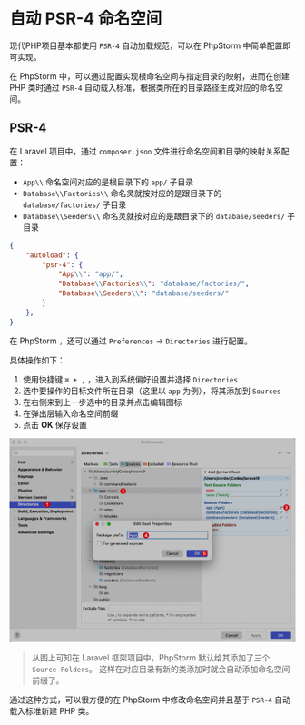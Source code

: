 # 自动 PSR-4 命名空间

现代PHP项目基本都使用 `PSR-4` 自动加载规范，可以在 PhpStorm 中简单配置即可实现。

在 PhpStorm 中，可以通过配置实现根命名空间与指定目录的映射，进而在创建 PHP 类时通过 `PSR-4` 自动载入标准，根据类所在的目录路径生成对应的命名空间。

## PSR-4

在 Laravel 项目中，通过 `composer.json` 文件进行命名空间和目录的映射关系配置：

- `App\\` 命名空间对应的是根目录下的 `app/` 子目录
- `Database\\Factories\\` 命名灵就按对应的是跟目录下的 `database/factories/` 子目录
- `Database\\Seeders\\` 命名灵就按对应的是跟目录下的 `database/seeders/` 子目录

```json
{
    "autoload": {
        "psr-4": {
            "App\\": "app/",
            "Database\\Factories\\": "database/factories/",
            "Database\\Seeders\\": "database/seeders/"
        }
    },
}
```

在 PhpStorm ，还可以通过 `Preferences` -> `Directories` 进行配置。

具体操作如下：

1. 使用快捷键 `⌘ + ,` ，进入到系统偏好设置并选择 `Directories`
2. 选中要操作的目标文件所在目录（这里以 `app` 为例），将其添加到 `Sources`
3. 在右侧来到上一步选中的目录并点击编辑图标
4. 在弹出层输入命名空间前缀
5. 点击 **OK** 保存设置

![](./images/automatic-psr-4-amespacing/psr-4-autoloader-setting.png)

> 从图上可知在 Laravel 框架项目中，PhpStorm 默认给其添加了三个 `Source Folders`。
> 这样在对应目录有新的类添加时就会自动添加命名空间前缀了。

通过这种方式，可以很方便的在 PhpStorm 中修改命名空间并且基于 `PSR-4` 自动载入标准新建 PHP 类。
